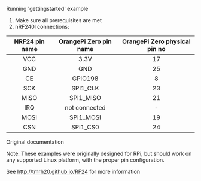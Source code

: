 Running 'gettingstarted' example 

1. Make sure all prerequisites are met 
2. nRF240l connections:

| NRF24 pin name    | OrangePi Zero pin name | OrangePi Zero physical pin no |
|:-----------------:|:----------------------:|:-----------------------------:|
| VCC               | 3.3V                   | 17			     |
| GND               | GND                    | 25			     |
| CE		    | GPIO198		     | 8			     |
| SCK		    | SPI1_CLK		     | 23			     |
| MISO		    | SPI1_MISO		     | 21			     |
| IRQ		    | not connected	     | -			     |
| MOSI		    | SPI1_MOSI		     | 19			     |
| CSN		    | SPI1_CS0		     | 24			     |


Original documentation

Note: These examples were originally designed for RPi, but should work on any supported Linux platform, with the proper pin configuration.

See http://tmrh20.github.io/RF24 for more information

